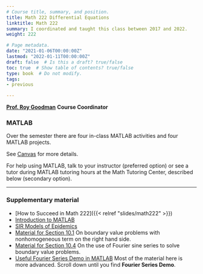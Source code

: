 ```yaml
---
# Course title, summary, and position.
title: Math 222 Differential Equations
linktitle: Math 222 
summary: I coordinated and taught this class between 2017 and 2022.
weight: 222

# Page metadata.
date: "2021-01-06T00:00:00Z"
lastmod: "2022-01-11T00:00:00Z"
draft: false  # Is this a draft? true/false
toc: true  # Show table of contents? true/false
type: book  # Do not modify.
tags: 
- previous

---
```


[__Prof. Roy Goodman__](mailto:goodman@njit.edu) __Course Coordinator__

### MATLAB

Over the semester there are four in-class MATLAB activities and four MATLAB projects. 

See [Canvas](https://njit.instructure.com/courses/22634/modules/items/703979) for more details.

For help using MATLAB, talk to your instructor (preferred option) or see a tutor during MATLAB tutoring hours at the Math Tutoring Center, described below (secondary option).

---

### Supplementary material
* [How to Succeed in Math 222]({{< relref "slides/math222" >}})
* [Introduction to MATLAB](supplements/intro_matlab)
* [SIR Models of Epidemics](supplements/sir_modeling)
* [Material for Section 10.1](supplements/supplement10p1) On boundary value problems with nonhomogeneous term on the right hand side.
* [Material for Section 10.4](supplements/supplement10p4) On the use of Fourier sine series to solve boundary value problems.
* [Useful Fourier Series Demo in MATLAB](https://dspfirst.gatech.edu/matlab/) Most of the material here is more advanced. Scroll down until you find __Fourier Series Demo__.
